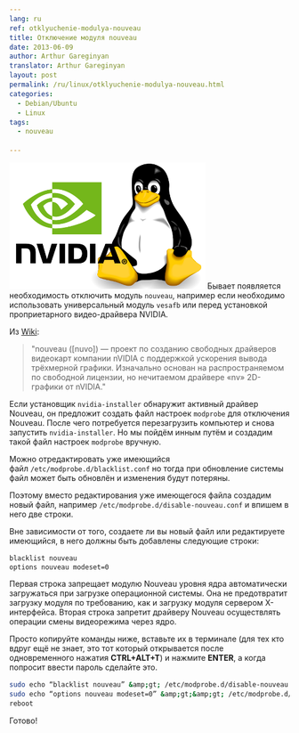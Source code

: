 ```yaml
---
lang: ru
ref: otklyuchenie-modulya-nouveau
title: Отключение модуля nouveau
date: 2013-06-09
author: Arthur Gareginyan
translator: Arthur Gareginyan
layout: post
permalink: /ru/linux/otklyuchenie-modulya-nouveau.html
categories:
  - Debian/Ubuntu
  - Linux
tags:
  - nouveau

---
```


![thumb](/images/thumbnail/nvidia-linux.png)
Бывает появляется необходимость отключить модуль `nouveau`, например если необходимо использовать универсальный модуль `vesafb` или перед установкой проприетарного видео-драйвера NVIDIA.


Из <a href="http://ru.wikipedia.org/wiki/Nouveau" target="_blank">Wiki</a>:

<blockquote>"nouveau ([nuvo]) — проект по созданию свободных драйверов видеокарт компании nVIDIA с поддержкой ускорения вывода трёхмерной графики. Изначально основан на распространяемом по свободной лицензии, но нечитаемом драйвере «nv» 2D-графики от nVIDIA."</blockquote>

Если установщик `nvidia-installer` обнаружит активный драйвер Nouveau, он предложит создать файл настроек `modprobe` для отключения Nouveau. После чего потребуется перезагрузить компьютер и снова запустить `nvidia-installer`. Но мы пойдём инным путём и создадим такой файл настроек `modprobe` вручную.

Можно отредактировать уже имеющийся файл `/etc/modprobe.d/blacklist.conf` но тогда при обновление системы файл может быть обновлён и изменения будут потеряны.

Поэтому вместо редактирования уже имеющегося файла создадим новый файл, например `/etc/modprobe.d/disable-nouveau.conf` и впишем в него две строки.

Вне зависимости от того, создаете ли вы новый файл или редактируете имеющийся, в него должны быть добавлены следующие строки:


	blacklist nouveau
	options nouveau modeset=0


Первая строка запрещает модулю Nouveau уровня ядра автоматически загружаться при загрузке операционной системы. Она не предотвратит загрузку модуля по требованию, как и загрузку модуля сервером Х-интерфейса. Вторая строка запретит драйверу Nouveau осуществлять операции смены видеорежима через ядро.

Просто копируйте команды ниже, вставьте их в терминале (для тех кто вдруг ещё не знает, это тот который открывается после одновременного нажатия **CTRL+ALT+T**) и нажмите **ENTER**, а когда попросит ввести пароль сделайте это.
 
```sh
sudo echo “blacklist nouveau” &amp;gt; /etc/modprobe.d/disable-nouveau.conf
sudo echo “options nouveau modeset=0” &amp;gt;&amp;gt; /etc/modprobe.d/disable-nouveau.conf
reboot
``` 

Готово!
